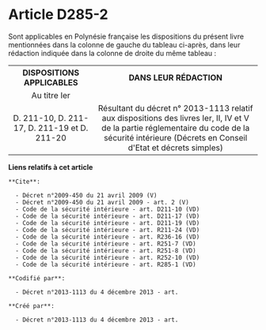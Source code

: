 # Article D285-2

Sont applicables en Polynésie française les dispositions du présent livre mentionnées dans la colonne de gauche du tableau
ci-après, dans leur rédaction indiquée dans la colonne de droite du même tableau : 

<table>
    <tbody>
      <tr>
        <th>DISPOSITIONS APPLICABLES 

</th>
        <th>DANS LEUR RÉDACTION 

</th>
      </tr>
      <tr>
        <td align="center">Au titre Ier 

</td>
        <td align="center">

</td>
      </tr>
      <tr>
        <td align="center">
D. 211-10, D. 211-17, D. 211-19 et D. 211-20 

</td>
        <td align="center">Résultant du décret n° 2013-1113 relatif aux dispositions des livres Ier, II, IV et V de la partie
réglementaire du code de la sécurité intérieure (Décrets en Conseil d'Etat et décrets simples) 

</td>
      </tr>
    </tbody>
  </table>

**Liens relatifs à cet article**

	**Cite**:

	  - Décret n°2009-450 du 21 avril 2009 (V)
	  - Décret n°2009-450 du 21 avril 2009 - art. 2 (V)
	  - Code de la sécurité intérieure - art. D211-10 (VD)
	  - Code de la sécurité intérieure - art. D211-17 (VD)
	  - Code de la sécurité intérieure - art. D211-19 (VD)
	  - Code de la sécurité intérieure - art. R211-24 (VD)
	  - Code de la sécurité intérieure - art. R236-16 (VD)
	  - Code de la sécurité intérieure - art. R251-7 (VD)
	  - Code de la sécurité intérieure - art. R251-8 (VD)
	  - Code de la sécurité intérieure - art. R252-10 (VD)
	  - Code de la sécurité intérieure - art. R285-1 (VD)

	**Codifié par**:

	  - Décret n°2013-1113 du 4 décembre 2013 - art.

	**Créé par**:

	  - Décret n°2013-1113 du 4 décembre 2013 - art.
